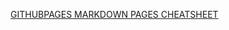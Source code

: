 [GITHUBPAGES MARKDOWN PAGES CHEATSHEET](https://github.com/adam-p/markdown-here/wiki/Markdown-Cheatsheet)
